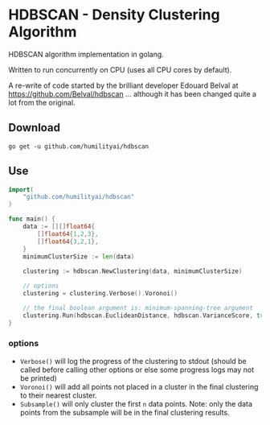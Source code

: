 # HDBSCAN - Density Clustering Algorithm

HDBSCAN algorithm implementation in golang.

Written to run concurrently on CPU (uses all CPU cores by default).

A re-write of code started by the brilliant developer Edouard Belval at https://github.com/Belval/hdbscan  ... although it has been changed quite a lot from the original.

## Download

`go get -u github.com/humilityai/hdbscan`

## Use

```go
import(
    "github.com/humilityai/hdbscan"
)

func main() {
    data := [][]float64{
        []float64{1,2,3},
        []float64{3,2,1},
    }
    minimumClusterSize := len(data)
    
    clustering := hdbscan.NewClustering(data, minimumClusterSize)

    // options
    clustering = clustering.Verbose().Voronoi()

    // the final boolean argument is: minimum-spanning-tree argument
    clustering.Run(hdbscan.EuclideanDistance, hdbscan.VarianceScore, true)
}
```

### options

- `Verbose()` will log the progress of the clustering to stdout (should be called before calling other options or else some progress logs may not be printed)
- `Voronoi()` will add all points not placed in a cluster in the final clustering to their nearest cluster.
- `Subsample()` will only cluster the first `n` data points. Note: only the data points from the subsample will be in the final clustering results.
